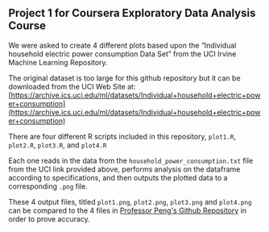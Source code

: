 ## Project 1 for Coursera Exploratory Data Analysis Course

We were asked to create 4 different plots based upon the “Individual household electric power consumption Data Set” from the UCI Irvine Machine Learning Repository.

The original dataset is too large for this github repository but it can be downloaded from the UCI Web Site at: [https://archive.ics.uci.edu/ml/datasets/Individual+household+electric+power+consumption](https://archive.ics.uci.edu/ml/datasets/Individual+household+electric+power+consumption)

There are four different R scripts included in this repository, `plot1.R`, `plot2.R`, `plot3.R`, and  `plot4.R` 

Each one reads in the data from the `household_power_consumption.txt` file from the UCI link provided above, performs analysis on the dataframe according to specifications, and then outputs the plotted data to a corresponding `.png` file.

These 4 output files, titled `plot1.png`, `plot2.png`, `plot3.png` and `plot4.png` can be compared to the 4 files in [Professor Peng's Github Repository](https://github.com/rdpeng/ExData_Plotting1) in order to prove accuracy.